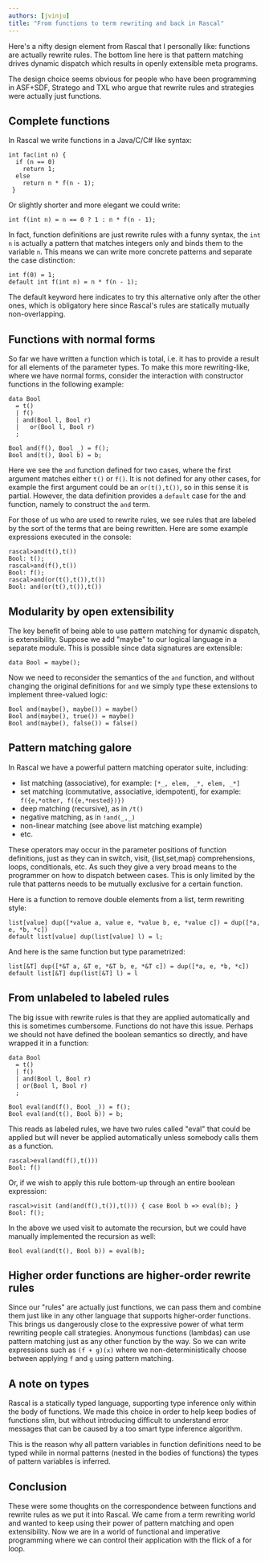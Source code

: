 ```yaml
---
authors: [jvinju]
title: "From functions to term rewriting and back in Rascal"
---
```


Here's a nifty design element from Rascal that I personally like: functions are actually rewrite rules. The bottom line here is that pattern matching drives dynamic dispatch which results in openly extensible meta programs.

The design choice seems obvious for people who have been programming in ASF+SDF, Stratego and TXL who argue that rewrite rules and strategies were actually just functions.

## Complete functions

In Rascal we write functions in a Java/C/C# like syntax:

```rascal
int fac(int n) {
  if (n == 0)
    return 1;
  else
    return n * f(n - 1);
 }
```

Or slightly shorter and more elegant we could write:

```rascal
int f(int n) = n == 0 ? 1 : n * f(n - 1);
```

In fact, function definitions are just rewrite rules with a funny syntax, the `int n` is actually a pattern that matches integers only and binds them to the variable `n`. This means we can write more concrete patterns and separate the case distinction:

```rascal
int f(0) = 1;
default int f(int n) = n * f(n - 1);
```

The default keyword here indicates to try this alternative only after the other ones, which is obligatory here since Rascal's rules are statically mutually non-overlapping.

## Functions with normal forms

So far we have written a function which is total, i.e. it has to provide a result for all elements of the parameter types. To make this more rewriting-like, where we have normal forms, consider the interaction with constructor functions in the following example:

```rascal
data Bool
  = t()
  | f()
  | and(Bool l, Bool r)
  |   or(Bool l, Bool r)
  ;
  
Bool and(f(), Bool _) = f();
Bool and(t(), Bool b) = b;
```

Here we see the `and` function defined for two cases, where the first argument matches either `t()` or `f()`. It is not defined for any other cases, for example the first argument could be an `or(t(),t())`, so in this sense it is partial. However, the data definition provides a `default` case for the and function, namely to construct the `and` term.

For those of us who are used to rewrite rules, we see rules that are labeled by the sort of the terms that are being rewritten.
Here are some example expressions executed in the console:

```rascal
rascal>and(t(),t())
Bool: t();
rascal>and(f(),t())
Bool: f();
rascal>and(or(t(),t()),t())
Bool: and(or(t(),t()),t())
```

## Modularity by open extensibility

The key benefit of being able to use pattern matching for dynamic dispatch, is extensibility. Suppose we add "maybe" to our logical language in a separate module. This is possible since data signatures are extensible:

```rascal
data Bool = maybe();
```

Now we need to reconsider the semantics of the `and` function, and without changing the original definitions for `and` we simply type these extensions to implement three-valued logic:

```rascal
Bool and(maybe(), maybe()) = maybe()
Bool and(maybe(), true()) = maybe()
Bool and(maybe(), false()) = false()
```

## Pattern matching galore

In Rascal we have a powerful pattern matching operator suite, including:

* list matching (associative), for example: `[*_, elem, _*, elem, _*]`
* set matching (commutative, associative, idempotent), for example: `f({e,*other, f({e,*nested})})`
* deep matching (recursive), as in `/t()` 
* negative matching, as in `!and(_,_)`
* non-linear matching (see above list matching example)
* etc.

These operators may occur in the parameter positions of function definitions, just as they can in switch, visit, {list,set,map} comprehensions, loops, conditionals, etc. As such they give a very broad means to the programmer on how to dispatch between cases. This is only limited by the rule that patterns needs to be mutually exclusive for a certain function.

Here is a function to remove double elements from a list, term rewriting style:

```rascal
list[value] dup([*value a, value e, *value b, e, *value c]) = dup([*a, e, *b, *c])
default list[value] dup(list[value] l) = l;
```

And here is the same function but type parametrized:

```rascal
list[&T] dup([*&T a, &T e, *&T b, e, *&T c]) = dup([*a, e, *b, *c])
default list[&T] dup(list[&T] l) = l
```

## From unlabeled to labeled rules

The big issue with rewrite rules is that they are applied automatically and this is sometimes cumbersome. Functions do not have this issue. Perhaps we should not have defined the boolean semantics so directly, and have wrapped it in a function:

```rascal
data Bool
  = t()
  | f()
  | and(Bool l, Bool r)
  | or(Bool l, Bool r)
  ;
  
Bool eval(and(f(), Bool _)) = f();
Bool eval(and(t(), Bool b)) = b;
```

This reads as labeled rules, we have two rules called "eval" that could be applied but will never be applied automatically unless somebody calls them as a function.

```rascal
rascal>eval(and(f(),t()))
Bool: f()
```

Or, if we wish to apply this rule bottom-up through an entire boolean expression:

```rascal
rascal>visit (and(and(f(),t()),t())) { case Bool b => eval(b); }
Bool: f();
```

In the above we used visit to automate the recursion, but we could have manually implemented the recursion as well:

```rascal
Bool eval(and(t(), Bool b)) = eval(b);
```

## Higher order functions are higher-order rewrite rules

Since our "rules" are actually just functions, we can pass them and combine them just like in any other language that supports higher-order functions. This brings us dangerously close to the expressive power of what term rewriting people call strategies. Anonymous functions (lambdas) can use pattern matching just as any other function by the way.
So we can write expressions such as `(f + g)(x)` where we non-deterministically choose between applying `f` and `g` using pattern matching.


## A note on types

Rascal is a statically typed language, supporting type inference only within the body of functions. We made this choice in order to help keep bodies of functions slim, but without introducing difficult to understand error messages that can be caused by a too smart type inference algorithm. 

This is the reason why all pattern variables in function definitions need to be typed while in normal patterns (nested in the bodies of functions) the types of pattern variables is inferred.

## Conclusion

These were some thoughts on the correspondence between functions and rewrite rules as we put it into Rascal.  We came from a term rewriting world and wanted to keep using their power of pattern matching and open extensibility. Now we are in a world of functional and imperative programming where we can control their application with the flick of a for loop.
